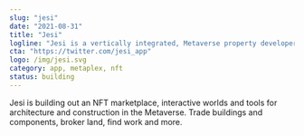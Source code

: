 ```yaml
---
slug: "jesi"
date: "2021-08-31"
title: "Jesi"
logline: "Jesi is a vertically integrated, Metaverse property developer."
cta: "https://twitter.com/jesi_app"
logo: /img/jesi.svg
category: app, metaplex, nft
status: building
---
```


Jesi is building out an NFT marketplace, interactive worlds and tools for architecture and construction in the Metaverse. Trade buildings and components, broker land, find work and more. 
